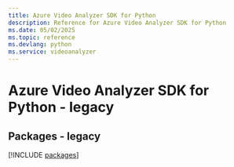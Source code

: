 ```yaml
---
title: Azure Video Analyzer SDK for Python
description: Reference for Azure Video Analyzer SDK for Python
ms.date: 05/02/2025
ms.topic: reference
ms.devlang: python
ms.service: videoanalyzer
---
```

# Azure Video Analyzer SDK for Python - legacy
## Packages - legacy
[!INCLUDE [packages](video-analyzer-index.md)]